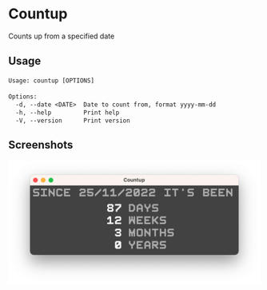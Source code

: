 # Countup

Counts up from a specified date

## Usage

```
Usage: countup [OPTIONS]

Options:
  -d, --date <DATE>  Date to count from, format yyyy-mm-dd
  -h, --help         Print help
  -V, --version      Print version

```

## Screenshots

![Default date](https://github.com/emmabritton/countup/raw/main/.github/screenshots/default_date.png)
